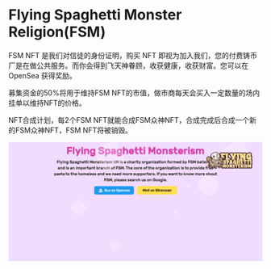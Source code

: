 # Flying Spaghetti Monster Religion(FSM)

FSM NFT 是我们对信徒的身份证明，购买 NFT 即视为加入我们，您的付费铸币厂是在做公共服务。而你会得到飞天神眷顾，收获健康，收获财富。您可以在 OpenSea 获得奖励。

募集资金的50%将用于维持FSM NFT的市值，做市商每天会买入一定数量的场内挂单以维持NFT的价格。

NFT合成计划，每2个FSM NFT就能合成FSM众神NFT，合成完成后合成一个新的FSM众神NFT，FSM NFT将被销毁。

![nft](313441413.png)
